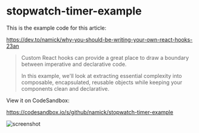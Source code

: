 # stopwatch-timer-example

This is the example code for this article:

https://dev.to/namick/why-you-should-be-writing-your-own-react-hooks-23an

> Custom React hooks can provide a great place to draw a boundary between imperative and declarative code.
>
> In this example, we'll look at extracting essential complexity into composable, encapsulated, reusable objects while keeping your components clean and declarative.

View it on CodeSandbox:

https://codesandbox.io/s/github/namick/stopwatch-timer-example

![screenshot](https://raw.githubusercontent.com/namick/stopwatch-timer-example/master/public/screenshot.png)

